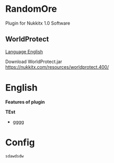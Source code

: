 # RandomOre
Plugin for Nukkitx 1.0 Software
## WorldProtect


[Language English](#english)


Download WorldProtect.jar https://nukkitx.com/resources/worldprotect.400/


# English


**Features of plugin**<br>

**TEst**<br>
- gggg


# Config
```
sdawdsdw
```
